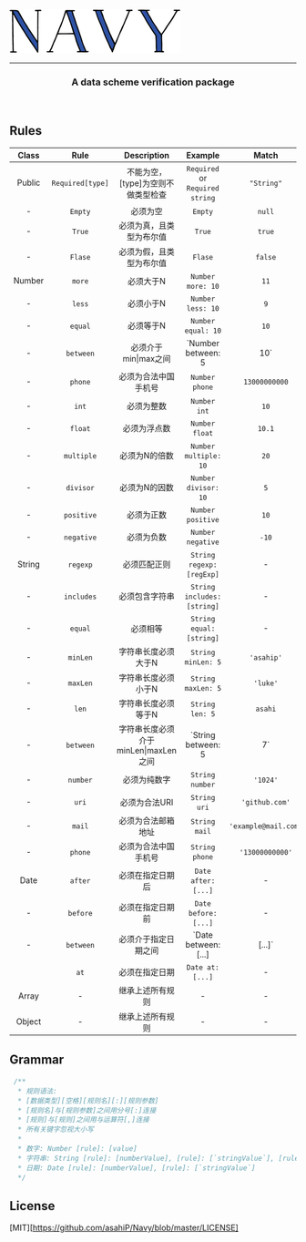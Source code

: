 ![](https://github.com/asahiP/Navy/raw/master/public/logo.png)

---

<h3 style="text-align: center">A data scheme verification package</h3>
<br>

## Rules

| Class  |       Rule       |             Description              |             Example             |        Match         |
| :----: | :--------------: | :----------------------------------: | :-----------------------------: | :------------------: |
| Public | `Required[type]` |  不能为空，[type]为空则不做类型检查  | `Required` or `Required string` |      `"String"`      |
|   -    |     `Empty`      |               必须为空               |             `Empty`             |        `null`        |
|   -    |      `True`      |       必须为真，且类型为布尔值       |             `True`              |        `true`        |
|   -    |     `Flase`      |       必须为假，且类型为布尔值       |             `Flase`             |       `false`        |
| Number |      `more`      |              必须大于N               |        `Number more: 10`        |         `11`         |
|   -    |      `less`      |              必须小于N               |        `Number less: 10`        |         `9`          |
|   -    |     `equal`      |              必须等于N               |       `Number equal: 10`        |         `10`         |
|   -    |    `between`     |         必须介于min\|max之间         |     `Number between: 5|10`      |         `7`          |
|   -    |     `phone`      |         必须为合法中国手机号         |         `Number phone`          |    `13000000000`     |
|   -    |      `int`       |              必须为整数              |          `Number int`           |         `10`         |
|   -    |     `float`      |             必须为浮点数             |         `Number float`          |        `10.1`        |
|   -    |    `multiple`    |            必须为N的倍数             |      `Number multiple: 10`      |         `20`         |
|   -    |    `divisor`     |            必须为N的因数             |      `Number divisor: 10`       |         `5`          |
|   -    |    `positive`    |              必须为正数              |        `Number positive`        |         `10`         |
|   -    |    `negative`    |              必须为负数              |        `Number negative`        |        `-10`         |
| String |     `regexp`     |             必须匹配正则             |   `String regexp:  [regExp]`    |          -           |
|   -    |    `includes`    |            必须包含字符串            |   `String includes: [string]`   |          -           |
|   -    |     `equal`      |               必须相等               |    `String equal: [string]`     |          -           |
|   -    |     `minLen`     |         字符串长度必须大于N          |       `String minLen: 5`        |      `'asahip'`      |
|   -    |     `maxLen`     |         字符串长度必须小于N          |       `String maxLen: 5`        |       `'luke'`       |
|   -    |      `len`       |         字符串长度必须等于N          |         `String len: 5`         |       `asahi`        |
|   -    |    `between`     | 字符串长度必须介于minLen\|maxLen之间 |      `String between: 5|7`      |       `asahip`       |
|   -    |     `number`     |             必须为纯数字             |         `String number`         |       `'1024'`       |
|   -    |      `uri`       |            必须为合法URI             |          `String uri`           |    `'github.com'`    |
|   -    |      `mail`      |          必须为合法邮箱地址          |          `String mail`          | `'example@mail.com'` |
|   -    |     `phone`      |         必须为合法中国手机号         |         `String phone`          |   `'13000000000'`    |
|  Date  |     `after`      |           必须在指定日期后           |       `Date after: [...]`       |          -           |
|   -    |     `before`     |           必须在指定日期前           |      `Date before: [...]`       |          -           |
|   -    |    `between`     |         必须介于指定日期之间         |   `Date between: [...]|[...]`   |          -           |
|        |       `at`       |            必须在指定日期            |        `Date at: [...]`         |          -           |
| Array  |        -         |           继承上述所有规则           |                -                |          -           |
| Object |        -         |           继承上述所有规则           |                -                |          -           |

## Grammar

```javascript
 /**
  * 规则语法:
  * [数据类型][空格][规则名][:][规则参数]
  * [规则名]与[规则参数]之间用分号[:]连接
  * [规则]与[规则]之间用与运算符[,]连接
  * 所有关键字忽视大小写
  * 
  * 数字: Number [rule]: [value]
  * 字符串: String [rule]: [numberValue], [rule]: [`stringValue`], [rule]: [`regexpValue`]
  * 日期: Date [rule]: [numberValue], [rule]: [`stringValue`]
  */
```

## License

[MIT][https://github.com/asahiP/Navy/blob/master/LICENSE]
